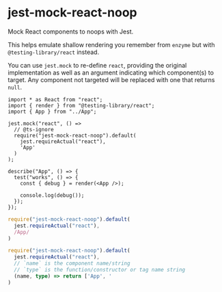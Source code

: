 # jest-mock-react-noop

Mock React components to noops with Jest.

This helps emulate shallow rendering you remember from `enzyme`
but with `@testing-library/react` instead.

You can use `jest.mock` to re-define `react`,
providing the original implementation as well
as an argument indicating which component(s)
to target.
Any component not targeted will be replaced with
one that returns `null`.

```tsx
import * as React from "react";
import { render } from "@testing-library/react";
import { App } from "../App";

jest.mock("react", () =>
  // @ts-ignore
  require("jest-mock-react-noop").default(
    jest.requireActual("react"),
    'App'
  )
);

describe("App", () => {
  test("works", () => {
    const { debug } = render(<App />);

    console.log(debug());
  });
});
```

```ts
require("jest-mock-react-noop").default(
  jest.requireActual("react"),
  /App/
)
```

```ts
require("jest-mock-react-noop").default(
  jest.requireActual("react"),
  // `name` is the component name/string
  // `type` is the function/constructor or tag name string
  (name, type) => return ['App', '
)
```
